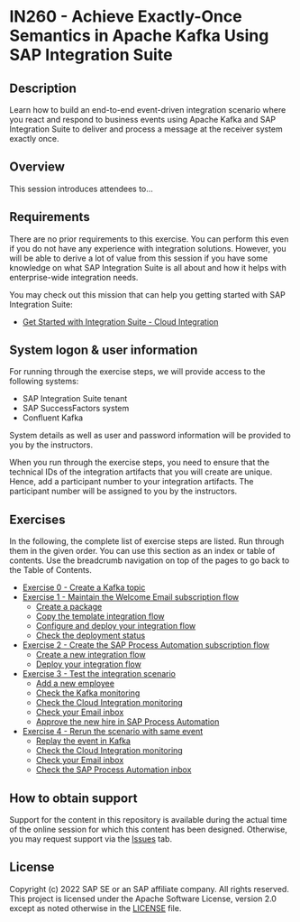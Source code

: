 # IN260 - Achieve Exactly-Once Semantics in Apache Kafka Using SAP Integration Suite

## Description

Learn how to build an end-to-end event-driven integration scenario where you react and respond to business events using Apache Kafka and SAP Integration Suite to deliver and process a message at the receiver system exactly once.  

## Overview

This session introduces attendees to...

## Requirements

There are no prior requirements to this exercise. You can perform this even if you do not have any experience with integration solutions. However, you will be able to derive a lot of value from this session if you have some knowledge on what SAP Integration Suite is all about and how it helps with enterprise-wide integration needs.

You may check out this mission that can help you getting started with SAP Integration Suite:
- [Get Started with Integration Suite - Cloud Integration](https://discovery-center.cloud.sap/protected/index.html#/missiondetail/3258/3327/)

## System logon & user information

For running through the exercise steps, we will provide access to the following systems:
- SAP Integration Suite tenant
- SAP SuccessFactors system
- Confluent Kafka

System details as well as user and password information will be provided to you by the instructors.

When you run through the exercise steps, you need to ensure that the technical IDs of the integration artifacts that you will create are unique. Hence, add a participant number to your integration artifacts. The participant number will be assigned to you by the instructors.

## Exercises

In the following, the complete list of exercise steps are listed. Run through them in the given order. You can use this section as an index or table of contents. Use the breadcrumb navigation on top of the pages to go back to the Table of Contents.

- [Exercise 0 - Create a Kafka topic](exercises/ex0/)
- [Exercise 1 - Maintain the Welcome Email subscription flow](exercises/ex1/)
    - [Create a package](exercises/ex1/ex11)
    - [Copy the template integration flow](exercises/ex1/ex12)
    - [Configure and deploy your integration flow](exercises/ex1/ex13)
    - [Check the deployment status](exercises/ex1/ex14)
- [Exercise 2 - Create the SAP Process Automation subscription flow](exercises/ex2/)
    - [Create a new integration flow](exercises/ex2/ex21)
    - [Deploy your integration flow](exercises/ex2/ex22)
- [Exercise 3 - Test the integration scenario](exercises/ex3/)
    - [Add a new employee](exercises/ex3/ex31)
    - [Check the Kafka monitoring](exercises/ex3/ex32)
    - [Check the Cloud Integration monitoring](exercises/ex3/ex33)
    - [Check your Email inbox](exercises/ex3/ex34)
    - [Approve the new hire in SAP Process Automation](exercises/ex3/ex35)
- [Exercise 4 - Rerun the scenario with same event](exercises/ex4/)
    - [Replay the event in Kafka](exercises/ex4/ex41)
    - [Check the Cloud Integration monitoring](exercises/ex4/ex42)
    - [Check your Email inbox](exercises/ex4/ex43)
    - [Check the SAP Process Automation inbox](exercises/ex4/ex44)
    
## How to obtain support

Support for the content in this repository is available during the actual time of the online session for which this content has been designed. Otherwise, you may request support via the [Issues](../../issues) tab.

## License
Copyright (c) 2022 SAP SE or an SAP affiliate company. All rights reserved. This project is licensed under the Apache Software License, version 2.0 except as noted otherwise in the [LICENSE](LICENSES/Apache-2.0.txt) file.
